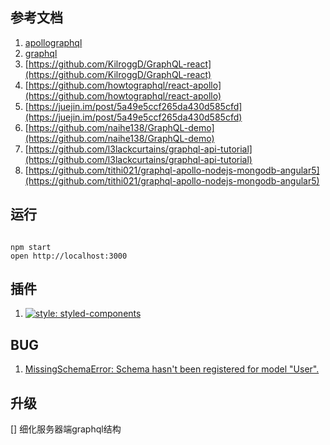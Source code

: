 ## 参考文档

1. [apollographql](https://www.apollographql.com/docs/react/basics/setup.html)
2. [graphql](http://graphql.cn)
3. [https://github.com/KilroggD/GraphQL-react](https://github.com/KilroggD/GraphQL-react)
4. [https://github.com/howtographql/react-apollo](https://github.com/howtographql/react-apollo)
5. [https://juejin.im/post/5a49e5ccf265da430d585cfd](https://juejin.im/post/5a49e5ccf265da430d585cfd)
6. [https://github.com/naihe138/GraphQL-demo](https://github.com/naihe138/GraphQL-demo)
7. [https://github.com/l3lackcurtains/graphql-api-tutorial](https://github.com/l3lackcurtains/graphql-api-tutorial)
8. [https://github.com/tithi021/graphql-apollo-nodejs-mongodb-angular5](https://github.com/tithi021/graphql-apollo-nodejs-mongodb-angular5)

## 运行

```shell

npm start
open http://localhost:3000
```
## 插件

1. [![style: styled-components](https://img.shields.io/badge/style-%F0%9F%92%85%20styled--components-orange.svg?colorB=daa357&colorA=db748e)](https://github.com/styled-components/styled-components)

## BUG

1. [MissingSchemaError: Schema hasn't been registered for model "User".](https://www.cnblogs.com/binxchen/p/7085228.html)

## 升级

[] 细化服务器端graphql结构
